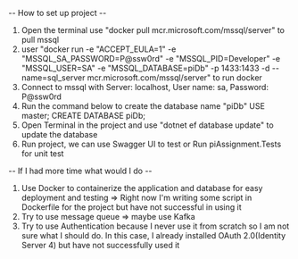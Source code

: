 -- How to set up project --
1. Open the terminal use "docker pull mcr.microsoft.com/mssql/server" to pull  mssql
2. user "docker run -e "ACCEPT_EULA=1" -e "MSSQL_SA_PASSWORD=P@ssw0rd" -e "MSSQL_PID=Developer" -e "MSSQL_USER=SA" -e "MSSQL_DATABASE=piDb" -p 1433:1433 -d --name=sql_server mcr.microsoft.com/mssql/server" to run docker
3. Connect to mssql with Server: localhost, User name: sa, Password: P@ssw0rd
4. Run the command below to create the database name "piDb"
   USE master;
   CREATE DATABASE piDb;
5. Open Terminal in the project and use "dotnet ef database update" to update the database
6. Run project, we can use Swagger UI to test or Run piAssignment.Tests for unit test


-- If I had more time what would I do --
1. Use Docker to containerize the application and database for easy deployment and testing
   => Right now I'm writing some script in Dockerfile for the project but have not successful in using it
2. Try to use message queue => maybe use Kafka
3. Try to use Authentication because I never use it from scratch so I am not sure what I should do. In this case, I already installed OAuth 2.0(Identity Server 4) but have not successfully used it


